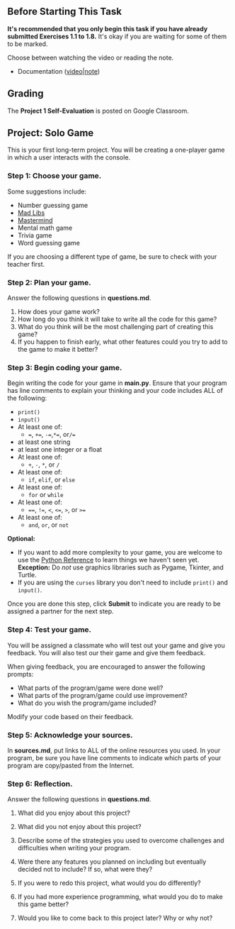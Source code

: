 ## Before Starting This Task

**It's recommended that you only begin this task if you have already submitted Exercises 1.1 to 1.8.** It's okay if you are waiting for some of them to be marked.

Choose between watching the video or reading the note.

* Documentation ([video](https://www.youtube.com/watch?v=LFPlJEeRUeM&list=PLVD25niNi0Bkuz5cUyBsw_oCgwrKdzgDa)|[note](https://github.com/MissStrong/ICS3U/blob/main/Unit%201/9.1%20Documentation.md))

## Grading

The **Project 1 Self-Evaluation** is posted on Google Classroom.

## Project: Solo Game

This is your first long-term project. You will be creating a one-player game in which a user interacts with the console.

### Step 1: Choose your game.

Some suggestions include:

* Number guessing game
* [Mad Libs](https://en.wikipedia.org/wiki/Mad_Libs)
* [Mastermind](https://en.wikipedia.org/wiki/Mastermind_(board_game))
* Mental math game
* Trivia game
* Word guessing game

If you are choosing a different type of game, be sure to check with your teacher first.

### Step 2: Plan your game.

Answer the following questions in **questions.md**.

1. How does your game work?
2. How long do you think it will take to write all the code for this game?
3. What do you think will be the most challenging part of creating this game?
4. If you happen to finish early, what other features could you try to add to the game to make it better?

### Step 3: Begin coding your game.

Begin writing the code for your game in **main.py**. Ensure that your program has line comments to explain your thinking and your code includes ALL of the following:

* `print()`
* `input()`
* At least one of:
  * `=`, `+=`, `-=`,`*=`, or`/=`
* at least one string
* at least one integer or a float
* At least one of:
  * `+`, `-`, `*`, or `/`
* At least one of:
  * `if`, `elif`, or `else` 
* At least one of:
  * `for` or `while`
* At least one of:
  * `==`, `!=`, `<`, `<=`, `>`, or `>=`
* At least one of:
  * `and`, `or`, or `not`

**Optional:** 
* If you want to add more complexity to your game, you are welcome to use the [Python Reference](https://docs.python.org/3/reference/) to learn things we haven't seen yet. **Exception:** Do *not* use graphics libraries such as Pygame, Tkinter, and Turtle.
* If you are using the `curses` library you don't need to include `print()` and `input()`.

Once you are done this step, click **Submit** to indicate you are ready to be assigned a partner for the next step.

### Step 4: Test your game.

You will be assigned a classmate who will test out your game and give you feedback. You will also test our their game and give them feedback.

When giving feedback, you are encouraged to answer the following prompts:

* What parts of the program/game were done well?
* What parts of the program/game could use improvement?
* What do you wish the program/game included?

Modify your code based on their feedback.

### Step 5: Acknowledge your sources.

In **sources.md**, put links to ALL of the online resources you used. In your program, be sure you have line comments to indicate which parts of your program are copy/pasted from the Internet.

### Step 6: Reflection.

Answer the following questions in **questions.md**.

1. What did you enjoy about this project?

2. What did you not enjoy about this project?

3. Describe some of the strategies you used to overcome challenges and difficulties when writing your program.

4. Were there any features you planned on including but eventually decided not to include? If so, what were they?

5. If you were to redo this project, what would you do differently?

6. If you had more experience programming, what would you do to make this game better?

7. Would you like to come back to this project later? Why or why not?
